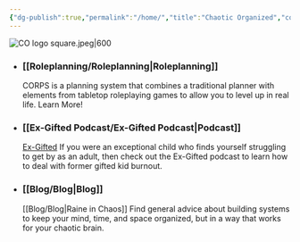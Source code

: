 ```yaml
---
{"dg-publish":true,"permalink":"/home/","title":"Chaotic Organized","contentClasses":"dashboard","tags":["gardenEntry"],"noteIcon":"","created":"","updated":""}
---
```



![CO logo square.jpeg|600](/img/user/Assets/Attachments/CO%20logo%20square.jpeg)

- ### [[Roleplanning/Roleplanning\|Roleplanning]]
  CORPS is a planning system that combines a traditional planner with elements from tabletop roleplaying games to allow you to level up in real life. Learn More!

- ### [[Ex-Gifted Podcast/Ex-Gifted Podcast\|Podcast]]
  [Ex-Gifted](https://exgifted.com/)
  If you were an exceptional child who finds yourself struggling to get by as an adult, then check out the Ex-Gifted podcast to learn how to deal with former gifted kid burnout.

- ### [[Blog/Blog\|Blog]]
  [[Blog/Blog\|Raine in Chaos]]
  Find general advice about building systems to keep your mind, time, and space organized, but in a way that works for your chaotic brain.

